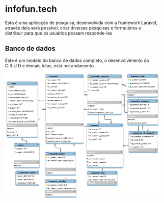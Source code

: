 # infofun.tech

Esta é uma aplicação de pesquisa, desenvolvida com a framework Laravel, através dela será possível,
criar diversas pesquisas e formulários e distribuir para que os usuários possam responde-las

## Banco de dados

Este é um modelo do banco de dados completo, o desenvolvimento do C.R.U.D e demais telas, está me andamento.

![alt text](https://raw.githubusercontent.com/tiagofrbarbosa/infofun.tech/master/Projeto%20do%20Banco%20de%20dados/Docs/database/Modelo_banco.png)
